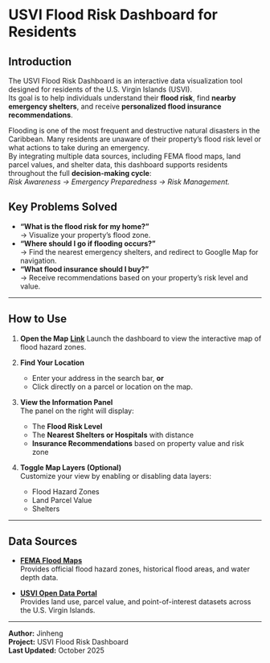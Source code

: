 # USVI Flood Risk Dashboard for Residents

## Introduction

The USVI Flood Risk Dashboard is an interactive data visualization tool designed for residents of the U.S. Virgin Islands (USVI).  
Its goal is to help individuals understand their **flood risk**, find **nearby emergency shelters**, and receive **personalized flood insurance recommendations**.

Flooding is one of the most frequent and destructive natural disasters in the Caribbean. Many residents are unaware of their property’s flood risk level or what actions to take during an emergency.  
By integrating multiple data sources, including FEMA flood maps, land parcel values, and shelter data, this dashboard supports residents throughout the full **decision-making cycle**:  
*Risk Awareness → Emergency Preparedness → Risk Management.*

## Key Problems Solved
- **“What is the flood risk for my home?”**  
  → Visualize your property’s flood zone.
- **“Where should I go if flooding occurs?”**  
  → Find the nearest emergency shelters, and redirect to Googlle Map for navigation. 
- **“What flood insurance should I buy?”**  
  → Receive recommendations based on your property’s risk level and value.

---

## How to Use

1. **Open the Map**  **[Link](https://cenjinheng.github.io/dashboard-project/)**
   Launch the dashboard to view the interactive map of flood hazard zones.

2. **Find Your Location**  
   - Enter your address in the search bar, **or**  
   - Click directly on a parcel or location on the map.

3. **View the Information Panel**  
   The panel on the right will display:
   - The **Flood Risk Level** 
   - The **Nearest Shelters or Hospitals** with distance  
   - **Insurance Recommendations** based on property value and risk zone

4. **Toggle Map Layers (Optional)**  
   Customize your view by enabling or disabling data layers:
   - Flood Hazard Zones  
   - Land Parcel Value
   - Shelters

---

## Data Sources

- **[FEMA Flood Maps](https://www.fema.gov/flood-maps)**  
  Provides official flood hazard zones, historical flood areas, and water depth data.

- **[USVI Open Data Portal](https://usvi-open-data-portal-upenn.hub.arcgis.com)**  
  Provides land use, parcel value, and point-of-interest datasets across the U.S. Virgin Islands.

---

**Author:** Jinheng  
**Project:** USVI Flood Risk Dashboard  
**Last Updated:** October 2025
